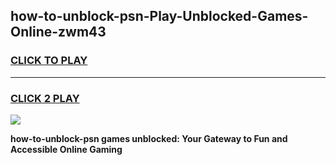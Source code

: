 
## how-to-unblock-psn-Play-Unblocked-Games-Online-zwm43
<h3>
<a href="https://premium76.site?title=how-to-unblock-psn&ref=25A">CLICK TO PLAY</a></h3>
<hr>

<h3>
<a href="https://premium76.site?title=how-to-unblock-psn&ref=25A">CLICK 2 PLAY</a>
  
</h3>

<a href="https://premium76.site?title=how-to-unblock-psn&ref=25A"><img src="https://clearcache.store/games.png"></a>


**how-to-unblock-psn games unblocked: Your Gateway to Fun and Accessible Online Gaming**
